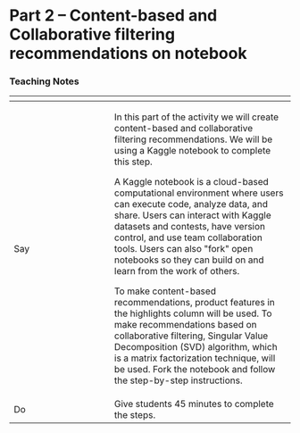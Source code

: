 # Part 2 – Content-based and Collaborative filtering recommendations on notebook

### **Teaching Notes**

<table data-header-hidden><thead><tr><th width="164"></th><th></th></tr></thead><tbody><tr><td>Say</td><td><p>In this part of the activity we will create content-based and collaborative filtering recommendations. We will be using a Kaggle notebook to complete this step. </p><p></p><p>A Kaggle notebook is a cloud-based computational environment where users can execute code, analyze data, and share. Users can interact with Kaggle datasets and contests, have version control, and use team collaboration tools. Users can also "fork" open notebooks so they can build on and learn from the work of others. </p><p></p><p>To make content-based recommendations, product features in the highlights column will be used. To make recommendations based on collaborative filtering, Singular Value Decomposition (SVD) algorithm, which is a matrix factorization technique, will be used. Fork the notebook and follow the step-by-step instructions.</p></td></tr><tr><td>Do</td><td>Give students 45 minutes to complete the steps.</td></tr></tbody></table>

&#x20;
